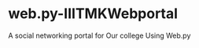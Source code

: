 web.py-IIITMKWebportal
======================

A social networking portal for Our college Using Web.py
